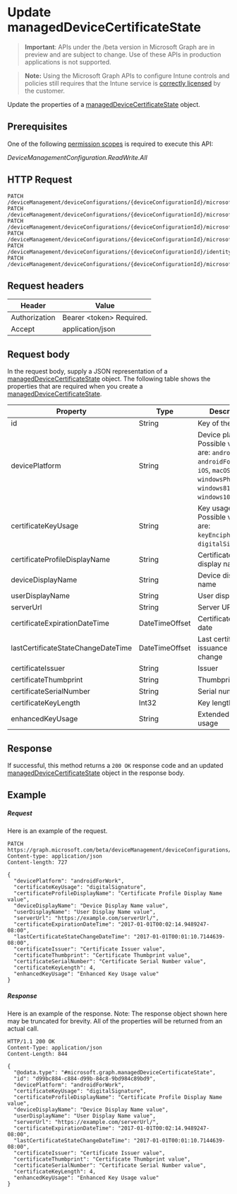 ﻿# Update managedDeviceCertificateState

> **Important**: APIs under the /beta version in Microsoft Graph are in preview and are subject to change. Use of these APIs in production applications is not supported.

> **Note:** Using the Microsoft Graph APIs to configure Intune controls and policies still requires that the Intune service is [correctly licensed](https://go.microsoft.com/fwlink/?linkid=839381) by the customer.

Update the properties of a [managedDeviceCertificateState](../resources/intune_deviceconfig_manageddevicecertificatestate.md) object.
## Prerequisites
One of the following [permission scopes](https://developer.microsoft.com/en-us/graph/docs/authorization/permission_scopes) is required to execute this API:

*DeviceManagementConfiguration.ReadWrite.All*
## HTTP Request
<!-- {
  "blockType": "ignored"
}
-->
```http
PATCH /deviceManagement/deviceConfigurations/{deviceConfigurationId}/microsoft.graph.iosScepCertificateProfile/managedDeviceCertificateStates/{managedDeviceCertificateStateId}
PATCH /deviceManagement/deviceConfigurations/{deviceConfigurationId}/microsoft.graph.macOSScepCertificateProfile/managedDeviceCertificateStates/{managedDeviceCertificateStateId}
PATCH /deviceManagement/deviceConfigurations/{deviceConfigurationId}/microsoft.graph.androidScepCertificateProfile/managedDeviceCertificateStates/{managedDeviceCertificateStateId}
PATCH /deviceManagement/deviceConfigurations/{deviceConfigurationId}/microsoft.graph.windows81SCEPCertificateProfile/managedDeviceCertificateStates/{managedDeviceCertificateStateId}
PATCH /deviceManagement/deviceConfigurations/{deviceConfigurationId}/identityCertificate//microsoft.graph.androidForWorkScepCertificateProfile/managedDeviceCertificateStates/{managedDeviceCertificateStateId}
PATCH /deviceManagement/deviceConfigurations/{deviceConfigurationId}/microsoft.graph.windowsPhone81VpnConfiguration/identityCertificate//microsoft.graph.windowsPhone81SCEPCertificateProfile/managedDeviceCertificateStates/{managedDeviceCertificateStateId}
```

## Request headers
|Header|Value|
|---|---|
|Authorization|Bearer &lt;token&gt; Required.|
|Accept|application/json|

## Request body
In the request body, supply a JSON representation of a [managedDeviceCertificateState](../resources/intune_deviceconfig_manageddevicecertificatestate.md) object.
The following table shows the properties that are required when you create a [managedDeviceCertificateState](../resources/intune_deviceconfig_manageddevicecertificatestate.md).

|Property|Type|Description|
|---|---|---|
|id|String|Key of the entity.|
|devicePlatform|String|Device platform Possible values are: `android`, `androidForWork`, `iOS`, `macOS`, `windowsPhone81`, `windows81AndLater`, `windows10AndLater`.|
|certificateKeyUsage|String|Key usage Possible values are: `keyEncipherment`, `digitalSignature`.|
|certificateProfileDisplayName|String|Certificate profile display name|
|deviceDisplayName|String|Device display name|
|userDisplayName|String|User display name|
|serverUrl|String|Server URL|
|certificateExpirationDateTime|DateTimeOffset|Certificate expiry date|
|lastCertificateStateChangeDateTime|DateTimeOffset|Last certificate issuance state change|
|certificateIssuer|String|Issuer|
|certificateThumbprint|String|Thumbprint|
|certificateSerialNumber|String|Serial number|
|certificateKeyLength|Int32|Key length|
|enhancedKeyUsage|String|Extended key usage|

## Response

If successful, this method returns a `200 OK` response code and an updated [managedDeviceCertificateState](../resources/intune_deviceconfig_manageddevicecertificatestate.md) object in the response body.

## Example

##### Request

Here is an example of the request.
```http
PATCH https://graph.microsoft.com/beta/deviceManagement/deviceConfigurations/{deviceConfigurationId}/microsoft.graph.iosScepCertificateProfile/managedDeviceCertificateStates/{managedDeviceCertificateStateId}
Content-type: application/json
Content-length: 727

{
  "devicePlatform": "androidForWork",
  "certificateKeyUsage": "digitalSignature",
  "certificateProfileDisplayName": "Certificate Profile Display Name value",
  "deviceDisplayName": "Device Display Name value",
  "userDisplayName": "User Display Name value",
  "serverUrl": "https://example.com/serverUrl/",
  "certificateExpirationDateTime": "2017-01-01T00:02:14.9489247-08:00",
  "lastCertificateStateChangeDateTime": "2017-01-01T00:01:10.7144639-08:00",
  "certificateIssuer": "Certificate Issuer value",
  "certificateThumbprint": "Certificate Thumbprint value",
  "certificateSerialNumber": "Certificate Serial Number value",
  "certificateKeyLength": 4,
  "enhancedKeyUsage": "Enhanced Key Usage value"
}
```

##### Response

Here is an example of the response. Note: The response object shown here may be truncated for brevity. All of the properties will be returned from an actual call.
```http
HTTP/1.1 200 OK
Content-Type: application/json
Content-Length: 844

{
  "@odata.type": "#microsoft.graph.managedDeviceCertificateState",
  "id": "d99bc884-c884-d99b-84c8-9bd984c89bd9",
  "devicePlatform": "androidForWork",
  "certificateKeyUsage": "digitalSignature",
  "certificateProfileDisplayName": "Certificate Profile Display Name value",
  "deviceDisplayName": "Device Display Name value",
  "userDisplayName": "User Display Name value",
  "serverUrl": "https://example.com/serverUrl/",
  "certificateExpirationDateTime": "2017-01-01T00:02:14.9489247-08:00",
  "lastCertificateStateChangeDateTime": "2017-01-01T00:01:10.7144639-08:00",
  "certificateIssuer": "Certificate Issuer value",
  "certificateThumbprint": "Certificate Thumbprint value",
  "certificateSerialNumber": "Certificate Serial Number value",
  "certificateKeyLength": 4,
  "enhancedKeyUsage": "Enhanced Key Usage value"
}
```



